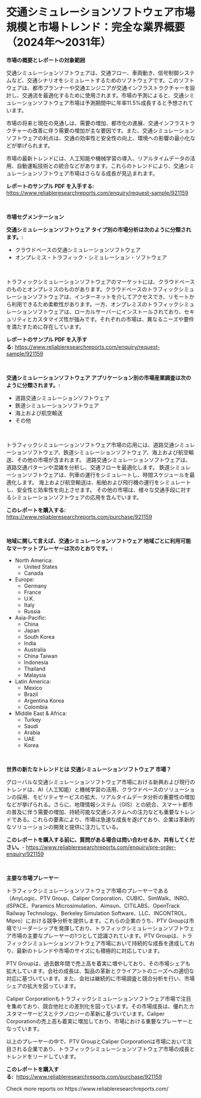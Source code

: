 <p><h1>交通シミュレーションソフトウェア市場規模と市場トレンド：完全な業界概要（2024年〜2031年）</h1></p><p><strong>市場の概要とレポートの対象範囲</strong></p>
<p><p>交通シミュレーションソフトウェアは、交通フロー、車両動き、信号制御システムなど、交通シナリオをシミュレートするためのソフトウェアです。このソフトウェアは、都市プランナーや交通エンジニアが交通インフラストラクチャーを設計し、交通流を最適化するために使用されます。市場の予測によると、交通シミュレーションソフトウェア市場は予測期間中に年率11.5%成長すると予想されています。</p><p>市場の将来と現在の見通しは、需要の増加、都市化の進展、交通インフラストラクチャーの改善に伴う需要の増加が主な要因です。また、交通シミュレーションソフトウェアの利点は、交通の効率性と安全性の向上、環境への影響の最小化などが挙げられます。</p><p>市場の最新トレンドには、人工知能や機械学習の導入、リアルタイムデータの活用、自動運転技術との統合などがあります。これらのトレンドにより、交通シミュレーションソフトウェア市場はさらなる成長が見込まれます。</p></p>
<p><strong>レポートのサンプル PDF を入手する:</strong> <a href="https://www.reliableresearchreports.com/enquiry/request-sample/921159">https://www.reliableresearchreports.com/enquiry/request-sample/921159</a></p>
<p>&nbsp;</p>
<p><strong>市場セグメンテーション</strong></p>
<p><strong>交通シミュレーションソフトウェア タイプ別の市場分析は次のように分類されます。:</strong></p>
<p><ul><li>クラウドベースの交通シミュレーションソフトウェア</li><li>オンプレミス・トラフィック・シミュレーション・ソフトウェア</li></ul></p>
<p>&nbsp;</p>
<p><p>トラフィックシミュレーションソフトウェアのマーケットには、クラウドベースのものとオンプレミスのものがあります。クラウドベースのトラフィックシミュレーションソフトウェアは、インターネットを介してアクセスでき、リモートから利用できるため柔軟性があります。一方、オンプレミスのトラフィックシミュレーションソフトウェアは、ローカルサーバーにインストールされており、セキュリティとカスタマイズ性が強みです。それぞれの市場は、異なるニーズや要件を満たすために存在しています。</p></p>
<p><strong>レポートのサンプル PDF を入手する:</strong>&nbsp;<a href="https://www.reliableresearchreports.com/enquiry/request-sample/921159">https://www.reliableresearchreports.com/enquiry/request-sample/921159</a></p>
<p>&nbsp;</p>
<p><strong> 交通シミュレーションソフトウェア アプリケーション別の市場産業調査は次のように分類されます。:</strong></p>
<p><ul><li>道路交通シミュレーションソフトウェア</li><li>鉄道シミュレーションソフトウェア</li><li>海上および航空輸送</li><li>その他</li></ul></p>
<p>&nbsp;</p>
<p><p>トラフィックシミュレーションソフトウェア市場の応用には、道路交通シミュレーションソフトウェア、鉄道シミュレーションソフトウェア、海上および航空輸送、その他の市場が含まれます。 道路交通シミュレーションソフトウェアは、道路交通パターンや混雑を分析し、交通フローを最適化します。 鉄道シミュレーションソフトウェアは、列車の運行をシミュレートし、時間スケジュールを最適化します。 海上および航空輸送は、船舶および飛行機の運行をシミュレートし、安全性と効率性を向上させます。 その他の市場は、様々な交通手段に対するシミュレーションソフトウェアの応用を含んでいます。</p></p>
<p><strong>このレポートを購入する:</strong>&nbsp; <a href="https://www.reliableresearchreports.com/purchase/921159">https://www.reliableresearchreports.com/purchase/921159</a></p>
<p>&nbsp;</p>
<p><strong>地域に関して言えば、交通シミュレーションソフトウェア 地域ごとに利用可能なマーケットプレーヤーは次のとおりです。:</strong></p>
<p><ul>
    <li>
        North America:
        <ul>
            <li>United States</li>
            <li>Canada</li>
        </ul>
    </li>
    <li>
        Europe:
        <ul>
            <li>Germany</li>
            <li>France</li>
            <li>U.K.</li>
            <li>Italy</li>
            <li>Russia</li>
        </ul>
    </li>
    <li>
        Asia-Pacific:
        <ul>
            <li>China</li>
            <li>Japan</li>
            <li>South Korea</li>
            <li>India</li>
            <li>Australia</li>
            <li>China Taiwan</li>
            <li>Indonesia</li>
            <li>Thailand</li>
            <li>Malaysia</li>
        </ul>
    </li>
    <li>
        Latin America:
        <ul>
            <li>Mexico</li>
            <li>Brazil</li>
            <li>Argentina Korea</li>
            <li>Colombia</li>
        </ul>
    </li>
    <li>
        Middle East & Africa:
        <ul>
            <li>Turkey</li>
            <li>Saudi</li>
            <li>Arabia</li>
            <li>UAE</li>
            <li>Korea</li>
        </ul>
    </li>
    </ul></p>
<p>&nbsp;</p>
<p><strong>世界の新たなトレンドとは 交通シミュレーションソフトウェア 市場？</strong></p>
<p><p>グローバルな交通シミュレーションソフトウェア市場における新興および現行のトレンドは、AI（人工知能）と機械学習の活用、クラウドベースのソリューションの採用、モビリティサービスの拡大、リアルタイムデータ分析の重要性の増加などが挙げられる。さらに、地理情報システム（GIS）との統合、スマート都市の普及に伴う需要の増加、持続可能な交通システムへの注力なども重要なトレンドである。これらの要素により、市場は急速な成長を遂げており、企業は革新的なソリューションの開発と提供に注力している。</p></p>
<p><strong>このレポートを購入する前に、質問がある場合は問い合わせるか、共有してください。</strong>- <a href="https://www.reliableresearchreports.com/enquiry/pre-order-enquiry/921159">https://www.reliableresearchreports.com/enquiry/pre-order-enquiry/921159</a></p>
<p>&nbsp;</p>
<p><strong>主要な市場プレーヤー</strong></p>
<p><p>トラフィックシミュレーションソフトウェア市場のプレーヤーである（AnyLogic、PTV Group、Caliper Corporation、CUBIC、SimWalk、INRO、dSPACE、Paramics Microsimulation、Aimsun、CITILABS、OpenTrack Railway Technology、Berkeley Simulation Software、LLC、INCONTROL、Mipro）における競争分析を提供します。これらの企業のうち、PTV Groupは市場でリーダーシップを発揮しており、トラフィックシミュレーションソフトウェア市場の主要なプレーヤーの1つとして認識されています。PTV Groupは、トラフィックシミュレーションソフトウェア市場において持続的な成長を達成しており、最新のトレンドや市場のサイズにも積極的に対応しています。</p><p>PTV Groupは、過去数年間で売上高を着実に増やしており、その市場シェアも拡大しています。会社の成長は、製品の革新とクライアントのニーズへの適切な対応に基づいています。また、会社は継続的に市場調査と競合分析を行い、市場シェアの拡大を図っています。</p><p>Caliper Corporationもトラフィックシミュレーションソフトウェア市場で注目を集めており、競合他社との差別化を図っています。その市場成長は、優れたカスタマーサービスとテクノロジーの革新に基づいています。Caliper Corporationの売上高も着実に増加しており、市場における重要なプレーヤーとなっています。</p><p>以上のプレーヤーの中で、PTV GroupとCaliper Corporationは市場において注目される企業であり、トラフィックシミュレーションソフトウェア市場の成長とトレンドをリードしています。</p></p>
<p><strong>このレポートを購入する:</strong>&nbsp;&nbsp;<a href="https://www.reliableresearchreports.com/purchase/921159">https://www.reliableresearchreports.com/purchase/921159</a></p>
<p>Check more reports on https://www.reliableresearchreports.com/</p>